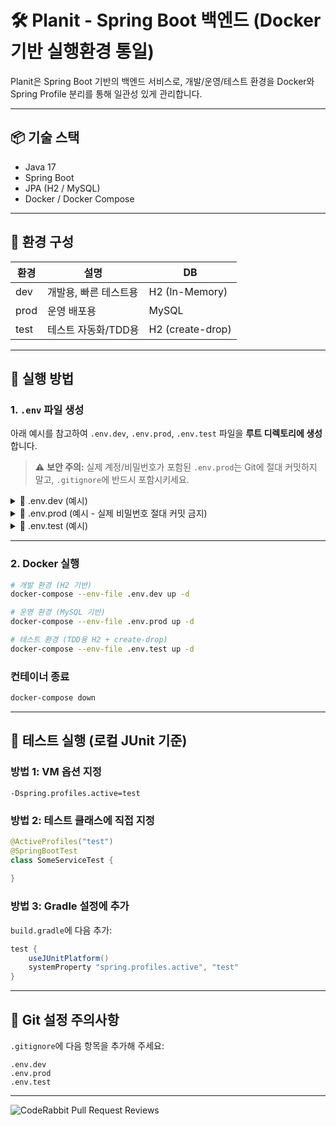 # 🛠️ Planit - Spring Boot 백엔드 (Docker 기반 실행환경 통일)

Planit은 Spring Boot 기반의 백엔드 서비스로, 개발/운영/테스트 환경을 Docker와 Spring Profile 분리를 통해 일관성 있게 관리합니다.

---

## 📦 기술 스택

- Java 17
- Spring Boot
- JPA (H2 / MySQL)
- Docker / Docker Compose

---

## 📁 환경 구성

| 환경 | 설명 | DB |
|------|------|----|
| dev  | 개발용, 빠른 테스트용 | H2 (In-Memory) |
| prod | 운영 배포용 | MySQL |
| test | 테스트 자동화/TDD용 | H2 (create-drop) |

---

## 🚀 실행 방법

### 1. `.env` 파일 생성

아래 예시를 참고하여 `.env.dev`, `.env.prod`, `.env.test` 파일을 **루트 디렉토리에 생성**합니다.

> ⚠️ **보안 주의:** 실제 계정/비밀번호가 포함된 `.env.prod`는 Git에 절대 커밋하지 말고, `.gitignore`에 반드시 포함시키세요.

<details>
<summary>📄 .env.dev (예시)</summary>

```
SPRING_PROFILES_ACTIVE=dev
```

</details>

<details>
<summary>📄 .env.prod (예시 - 실제 비밀번호 절대 커밋 금지)</summary>

```
SPRING_PROFILES_ACTIVE=prod

SPRING_DATASOURCE_URL=jdbc:mysql://<prod-db-host>:3306/planit
SPRING_DATASOURCE_USERNAME=<prod_user>
SPRING_DATASOURCE_PASSWORD=<prod_password>

MYSQL_DATABASE=planit
MYSQL_ROOT_PASSWORD=<mysql_root_pw>
```

</details>

<details>
<summary>📄 .env.test (예시)</summary>

```
SPRING_PROFILES_ACTIVE=test
```

</details>

---

### 2. Docker 실행

```bash
# 개발 환경 (H2 기반)
docker-compose --env-file .env.dev up -d

# 운영 환경 (MySQL 기반)
docker-compose --env-file .env.prod up -d

# 테스트 환경 (TDD용 H2 + create-drop)
docker-compose --env-file .env.test up -d
```

### 컨테이너 종료

```bash
docker-compose down
```

---

## 🧪 테스트 실행 (로컬 JUnit 기준)

### 방법 1: VM 옵션 지정

```
-Dspring.profiles.active=test
```

### 방법 2: 테스트 클래스에 직접 지정

```java
@ActiveProfiles("test")
@SpringBootTest
class SomeServiceTest {
 
}
```

### 방법 3: Gradle 설정에 추가

`build.gradle`에 다음 추가:

```groovy
test {
    useJUnitPlatform()
    systemProperty "spring.profiles.active", "test"
}
```

---


## 📌 Git 설정 주의사항

`.gitignore`에 다음 항목을 추가해 주세요:

```
.env.dev
.env.prod
.env.test
```

---

![CodeRabbit Pull Request Reviews](https://img.shields.io/coderabbit/prs/github/PLANlT/planit-server?utm_source=oss&utm_medium=github&utm_campaign=PLANlT%2Fplanit-server&labelColor=171717&color=FF570A&link=https%3A%2F%2Fcoderabbit.ai&label=CodeRabbit+Reviews)
